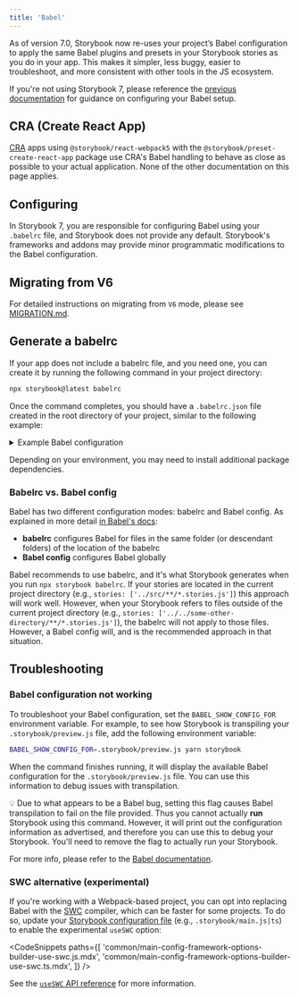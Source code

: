 ```yaml
---
title: 'Babel'
---
```


As of version 7.0, Storybook now re-uses your project’s Babel configuration to apply the same Babel plugins and presets in your Storybook stories as you do in your app. This makes it simpler, less buggy, easier to troubleshoot, and more consistent with other tools in the JS ecosystem.

<div class="aside">

If you're not using Storybook 7, please reference the [previous documentation](../../../release-6-5/docs/configure/babel.md) for guidance on configuring your Babel setup.

</div>

## CRA (Create React App)

[CRA](https://create-react-app.dev/) apps using `@storybook/react-webpack5` with the `@storybook/preset-create-react-app` package use CRA's Babel handling to behave as close as possible to your actual application. None of the other documentation on this page applies.

## Configuring

In Storybook 7, you are responsible for configuring Babel using your `.babelrc` file, and Storybook does not provide any default. Storybook's frameworks and addons may provide minor programmatic modifications to the Babel configuration.

## Migrating from V6

For detailed instructions on migrating from `V6` mode, please see [MIGRATION.md](https://github.com/storybookjs/storybook/blob/next/MIGRATION.md#babel-mode-v7-exclusively).

## Generate a babelrc

If your app does not include a babelrc file, and you need one, you can create it by running the following command in your project directory:

```sh
npx storybook@latest babelrc
```

Once the command completes, you should have a `.babelrc.json` file created in the root directory of your project, similar to the following example:

<details>
<summary>Example Babel configuration</summary>

```json
{
  "sourceType": "unambiguous",
  "presets": [
    [
      "@babel/preset-env",
      {
        "shippedProposals": true,
        "loose": true
      }
    ],
    "@babel/preset-typescript"
  ],
  "plugins": [
    "@babel/plugin-transform-shorthand-properties",
    "@babel/plugin-transform-block-scoping",
    [
      "@babel/plugin-proposal-decorators",
      {
        "legacy": true
      }
    ],
    [
      "@babel/plugin-proposal-class-properties",
      {
        "loose": true
      }
    ],
    [
      "@babel/plugin-proposal-private-methods",
      {
        "loose": true
      }
    ],
    "@babel/plugin-proposal-export-default-from",
    "@babel/plugin-syntax-dynamic-import",
    [
      "@babel/plugin-proposal-object-rest-spread",
      {
        "loose": true,
        "useBuiltIns": true
      }
    ],
    "@babel/plugin-transform-classes",
    "@babel/plugin-transform-arrow-functions",
    "@babel/plugin-transform-parameters",
    "@babel/plugin-transform-destructuring",
    "@babel/plugin-transform-spread",
    "@babel/plugin-transform-for-of",
    "babel-plugin-macros",
    "@babel/plugin-proposal-optional-chaining",
    "@babel/plugin-proposal-nullish-coalescing-operator",
    [
      "babel-plugin-polyfill-corejs3",
      {
        "method": "usage-global",
        "absoluteImports": "core-js",
        "version": "3.18.3"
      }
    ]
  ]
}
```

</details>

Depending on your environment, you may need to install additional package dependencies.

### Babelrc vs. Babel config

Babel has two different configuration modes: babelrc and Babel config. As explained in more detail [in Babel's docs](https://babeljs.io/docs/en/config-files):

- **babelrc** configures Babel for files in the same folder (or descendant folders) of the location of the babelrc
- **Babel config** configures Babel globally

Babel recommends to use babelrc, and it's what Storybook generates when you run `npx storybook babelrc`. If your stories are located in the current project directory (e.g., `stories: ['../src/**/*.stories.js']`) this approach will work well.
However, when your Storybook refers to files outside of the current project directory (e.g., `stories: ['../../some-other-directory/**/*.stories.js']`), the babelrc will not apply to those files. However, a Babel config will, and is the recommended approach in that situation.

## Troubleshooting

### Babel configuration not working

To troubleshoot your Babel configuration, set the `BABEL_SHOW_CONFIG_FOR` environment variable. For example, to see how Storybook is transpiling your `.storybook/preview.js` file, add the following environment variable:

```sh
BABEL_SHOW_CONFIG_FOR=.storybook/preview.js yarn storybook
```

When the command finishes running, it will display the available Babel configuration for the `.storybook/preview.js` file. You can use this information to debug issues with transpilation.

<div class="aside">

💡 Due to what appears to be a Babel bug, setting this flag causes Babel transpilation to fail on the file provided. Thus you cannot actually **run** Storybook using this command. However, it will print out the configuration information as advertised, and therefore you can use this to debug your Storybook. You'll need to remove the flag to actually run your Storybook.

</div>

For more info, please refer to the [Babel documentation](https://babeljs.io/docs/en/configuration#print-effective-configs).

### SWC alternative (experimental)

If you're working with a Webpack-based project, you can opt into replacing Babel with the [SWC](https://swc.rs/) compiler, which can be faster for some projects. To do so, update your [Storybook configuration file](../api/main-config.md) (e.g., `.storybook/main.js|ts`) to enable the experimental `useSWC` option:

<!-- prettier-ignore-start -->

<CodeSnippets
  paths={[
    'common/main-config-framework-options-builder-use-swc.js.mdx',
    'common/main-config-framework-options-builder-use-swc.ts.mdx',
  ]}
/>

<!-- prettier-ignore-end -->

See the [`useSWC` API reference](../api/main-config-framework.md#optionsbuilderuseswc) for more information.
